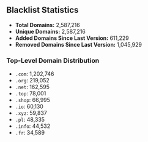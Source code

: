 ## Blacklist Statistics

- **Total Domains:** 2,587,216
- **Unique Domains:** 2,587,216
- **Added Domains Since Last Version:** 611,229
- **Removed Domains Since Last Version:** 1,045,929

### Top-Level Domain Distribution

-  `.com`: 1,202,746
-  `.org`: 219,052
-  `.net`: 162,595
-  `.top`: 78,001
-  `.shop`: 66,995
-  `.io`: 60,130
-  `.xyz`: 59,837
-  `.pl`: 48,335
-  `.info`: 44,532
-  `.fr`: 34,589
